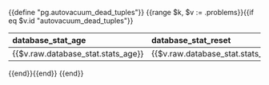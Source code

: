 {{define "pg.autovacuum_dead_tuples"}}
{{range $k, $v := .problems}}{{if eq $v.id "autovacuum_dead_tuples"}}

|database_stat_age|database_stat_reset|dead_tuples|overridden_settings_count|
|:--|:---|:---|:---|
|{{$v.raw.database_stat.stats_age}}|{{$v.raw.database_stat.stats_reset}}|{{$v.raw.dead_tuples}}|{{$v.raw.overridden_settings_count}}|
{{end}}{{end}}
{{end}}